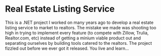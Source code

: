 # Real Estate Listing Service

This is a .NET project I worked on many years ago to develop a real estate listing service to market to realtors.  The mistake we made was shooting too high in trying to implement every feature (to compete with Zillow, Trulia, Realtor.com, etc) instead of getting a minium viable product out and separating ourselves by building tools catered to the realtors.  The project fizzled out before we ever got it released.  You live and learn...
